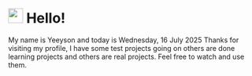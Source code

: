  <h1>
    <img src="https://emojis.slackmojis.com/emojis/images/1643510097/45343/hi.gif?1643510097" width="30"/> 
    Hello!
 </h1>
 <p>
    My name is Yeeyson and today is Wednesday, 16 July 2025
    Thanks for visiting my profile, I have some test projects going on others are done learning projects and others are real projects.
    Feel free to watch and use them.
 </p>